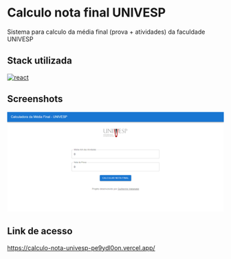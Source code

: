 # Calculo nota final UNIVESP

Sistema para calculo da média final (prova + atividades) da faculdade UNIVESP


## Stack utilizada

[![react](https://shields.io/badge/react-black?logo=react&style=for-the-badge)](https://react.dev/)


## Screenshots

![App Screenshot](./public/demo.png)


## Link de acesso

https://calculo-nota-univesp-pe9ydl0on.vercel.app/

